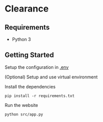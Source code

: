 # Clearance

## Requirements

- Python 3

## Getting Started

Setup the configuration in [.env](.env)

(Optional) Setup and use virtual environment

Install the dependencies

```
pip install -r requirements.txt
```

Run the website

```
python src/app.py
```

